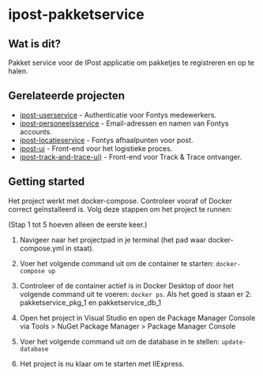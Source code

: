 # ipost-pakketservice

## Wat is dit?
Pakket service voor de IPost applicatie om pakketjes te registreren en op te halen.

## Gerelateerde projecten
- [ipost-userservice](https://git.fhict.nl/I418126/ipost-userservice) - Authenticatie voor Fontys medewerkers.
- [ipost-personeelsservice](https://git.fhict.nl/I418126/ipost-personeelsservice) - Email-adressen en namen van Fontys accounts.
- [ipost-locatieservice](https://git.fhict.nl/I418126/ipost-locatieservice) - Fontys afhaalpunten voor post.
- [ipost-ui](https://git.fhict.nl/I418126/ipost-ui) - Front-end voor het logistieke proces.
- [ipost-track-and-trace-ui)](https://git.fhict.nl/I418126/ipost-track-and-trace-ui) - Front-end voor Track & Trace ontvanger.

## Getting started
Het project werkt met docker-compose. Controleer vooraf of Docker correct geïnstalleerd is.
Volg deze stappen om het project te runnen:

(Stap 1 tot 5 hoeven alleen de eerste keer.)
1. Navigeer naar het projectpad in je terminal (het pad waar docker-compose.yml in staat).
2. Voer het volgende command uit om de container te starten:
    `docker-compose up`
3. Controleer of de container actief is in Docker Desktop of door het volgende command uit te voeren:
    `docker ps`. Als het goed is staan er 2: pakketservice_pkg_1 en pakketservice_db_1

4. Open het project in Visual Studio en open de Package Manager Console via Tools > NuGet Package Manager > Package Manager Console
5. Voer het volgende command uit om de database in te stellen:
    `update-database`
6. Het project is nu klaar om te starten met IIExpress.
